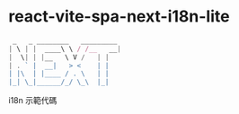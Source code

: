 react-vite-spa-next-i18n-lite
===

```javascript
 _   _ ________   _________ 
| \ | |  ____\ \ / /__   __|
|  \| | |__   \ V /   | |   
| . ` |  __|   > <    | |   
| |\  | |____ / . \   | |   
|_| \_|______/_/ \_\  |_|
```

i18n 示範代碼
